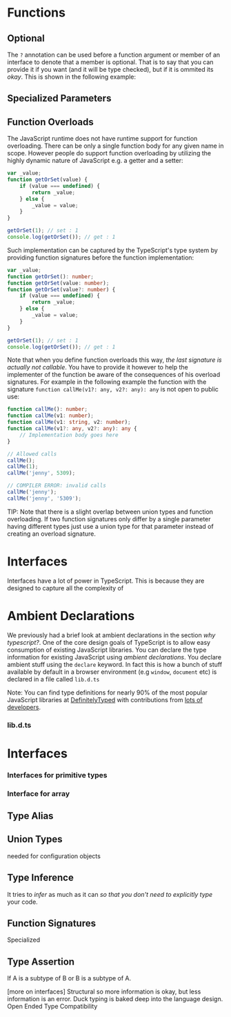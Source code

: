 



# Functions

## Optional
The `?` annotation can be used before a function argument or member of an interface to denote that a member is optional. That is to say that you can provide it if you want (and it will be type checked), but if it is ommited its *okay*. This is shown in the following example:

## Specialized Parameters

## Function Overloads
The JavaScript runtime does not have runtime support for function overloading. There can be only a single function body for any given name in scope. However people do support function overloading by utilizing the highly dynamic nature of JavaScript e.g. a getter and a setter:

```ts
var _value;
function getOrSet(value) {
    if (value === undefined) {
        return _value;
    } else {
        _value = value;
    }
}

getOrSet(1); // set : 1
console.log(getOrSet()); // get : 1
```

Such implementation can be captured by the TypeScript's type system by providing function signatures before the function implementation:

```ts
var _value;
function getOrSet(): number;
function getOrSet(value: number);
function getOrSet(value?: number) {
    if (value === undefined) {
        return _value;
    } else {
        _value = value;
    }
}

getOrSet(1); // set : 1
console.log(getOrSet()); // get : 1
```

Note that when you define function overloads this way, *the last signature is actually not callable*. You have to provide it however to help the implementer of the function be aware of the consequences of his overload signatures. For example in the following example the function with the signature `function callMe(v1?: any, v2?: any): any` is not open to public use:

```ts
function callMe(): number;
function callMe(v1: number);
function callMe(v1: string, v2: number);
function callMe(v1?: any, v2?: any): any {
    // Implementation body goes here
}

// Allowed calls
callMe();
callMe(1);
callMe('jenny', 5309);

// COMPILER ERROR: invalid calls
callMe('jenny');
callMe('jenny', '5309');
```

TIP: Note that there is a slight overlap between union types and function overloading. If two function signatures only differ by a single parameter having different types just use a union type for that parameter instead of creating an overload signature.


# Interfaces

Interfaces have a lot of power in TypeScript. This is because they are designed to capture all the complexity of




# Ambient Declarations

We previously had a brief look at ambient declarations in the section *why typescript?*. One of the core design goals of TypeScript is to allow easy consumption of existing JavaScript libraries. You can declare the type information for existing JavaScript using *ambient declarations*. You declare ambient stuff using the `declare` keyword. In fact this is how a bunch of stuff available by default in a browser environment (e.g `window`, `document` etc) is declared in a file called `lib.d.ts`


Note: You can find type definitions for nearly 90% of the most popular JavaScript libraries at [DefinitelyTyped](https://github.com/borisyankov/DefinitelyTyped) with contributions from [lots of  developers](https://github.com/borisyankov/DefinitelyTyped/graphs/contributors).



### lib.d.ts

# Interfaces



### Interfaces for primitive types

### Interface for array

## Type Alias

## Union Types
needed for configuration objects

## Type Inference
It tries to *infer* as much as it can *so that you don't need to explicitly type* your code.

## Function Signatures

Specialized

## Type Assertion

If A is a subtype of B or B is a subtype of A.








[more on interfaces]
Structural so more information is okay, but less information is an error. Duck typing is baked deep into the language design.
Open Ended
Type Compatibility

